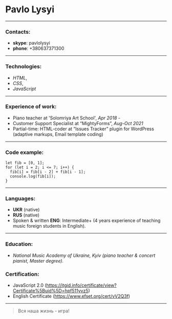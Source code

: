 # Pavlo Lysyi

---

### Contacts:

- **skype**: pavlolysyi
- **phone**: +380637371300

---

### Technologies:

- _HTML_,
- _CSS_,
- _JavaScript_

---

### Experience of work:

- Piano teacher at 'Solomriya Art School', _Apr 2018 -_
- Customer Support Specialist at “MightyForms”, _Aug-Oct 2021_
- Partial-time: HTML-coder at “Issues Tracker” plugin for WordPress (adaptive markups, Email
  template coding)

---

### Code example:

```
let fib = [0, 1];
for (let i = 2; i <= 7; i++) {
  fib[i] = fib[i - 2] + fib[i - 1];
  console.log(fib[i]);
}
```

---

### Languages:

- **UKR** (native)
- **RUS** (native)
- Spoken &amp; written **ENG**: Intermediate+
  (4 years experience of teaching music foreign students in English).

---

### Education:

- _National Music Academy of Ukraine, Kyiv (piano teacher &amp; concert pianist, Master degree)._

### Certification:

- JavaScript 2.0 (https://itgid.info/certificate/view?Certificate%5Buid%5D=hpf511yvz5)
- English Certificate (https://www.efset.org/cert/vV2Q3f)

---

> Вся наша жизнь - игра!
